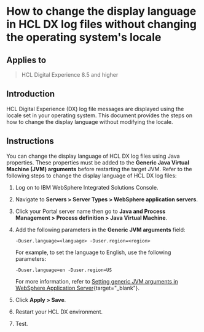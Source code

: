 # How to change the display language in HCL DX log files without changing the operating system's locale

## Applies to

> HCL Digital Experience 8.5 and higher

## Introduction

HCL Digital Experience (DX) log file messages are displayed using the locale set in your operating system. This document provides the steps on how to change the display language without modifying the locale.

## Instructions

You can change the display language of HCL DX log files using Java properties. These properties must be added to the **Generic Java Virtual Machine (JVM) arguments** before restarting the target JVM. Refer to the following steps to change the display language of HCL DX log files:

1. Log on to IBM WebSphere Integrated Solutions Console.  

2. Navigate to **Servers > Server Types > WebSphere application servers**.

3. Click your Portal server name then go to **Java and Process Management > Process definition > Java Virtual Machine**.

4. Add the following parameters in the **Generic JVM arguments** field:

    ```
    -Duser.language=<language> -Duser.region=<region>
    ```

    For example, to set the language to English, use the following parameters:

    ```
    -Duser.language=en -Duser.region=US  
    ```

    For more information, refer to [Setting generic JVM arguments in WebSphere Application Server](https://www.ibm.com/support/pages/setting-generic-jvm-arguments-websphere-application-server){target="_blank"}.

5. Click **Apply > Save**.

6. Restart your HCL DX environment.

7. Test.
